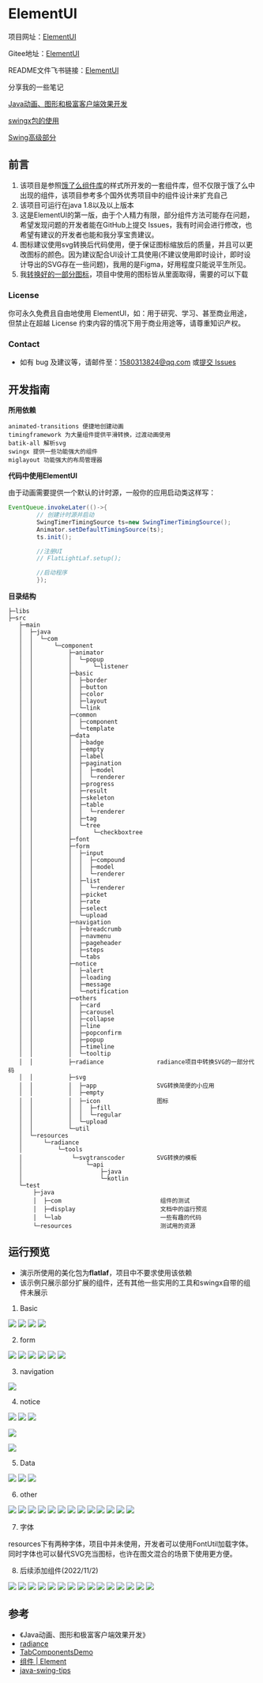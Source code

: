 # ElementUI

项目网址：[ElementUI](https://github.com/gufengchangdao/ElementUI)

Gitee地址：[ElementUI](https://gitee.com/vsroom/ElementUI.git)

README文件飞书链接：[ElementUI](https://riw8lxejdn.feishu.cn/docx/Yoszdo08qooCAJxOKlQcS4hJnTg)

分享我的一些笔记

[Java动画、图形和极富客户端效果开发](https://riw8lxejdn.feishu.cn/docs/doccn6CtkXVYp1SeShXPlhXi5ie)

[swingx包的使用](https://riw8lxejdn.feishu.cn/docs/doccnf2LNZY4XlZP0JScATPfR6g)

[Swing高级部分](https://riw8lxejdn.feishu.cn/docx/doxcn3g4xGl2DMSdXV0yRvgDSJb)

## 前言

1. 该项目是参照[饿了么组件库](https://element.eleme.cn/#/zh-CN)的样式所开发的一套组件库，但不仅限于饿了么中出现的组件，该项目参考多个国外优秀项目中的组件设计来扩充自己
2. 该项目可运行在java 1.8以及以上版本
3. 这是ElementUI的第一版，由于个人精力有限，部分组件方法可能存在问题，希望发现问题的开发者能在GitHub上提交 Issues，我有时间会进行修改，也希望有建议的开发者也能和我分享宝贵建议。
4. 图标建议使用svg转换后代码使用，便于保证图标缩放后的质量，并且可以更改图标的颜色。因为建议配合UI设计工具使用(不建议使用即时设计，即时设计导出的SVG存在一些问题)，我用的是Figma，好用程度只能说平生所见。
5. 我[转换好的一部分图标](https://riw8lxejdn.feishu.cn/file/boxcnW7F5ptU5lVTckndwsypPxb)，项目中使用的图标皆从里面取得，需要的可以下载

### License

你可永久免费且自由地使用 ElementUI，如：用于研究、学习、甚至商业用途，但禁止在超越 License 约束内容的情况下用于商业用途等，请尊重知识产权。

### Contact

- 如有 bug 及建议等，请邮件至：1580313824@qq.com 或[提交 Issues](https://github.com/gufengchangdao/ElementUI)

## 开发指南

**所用依赖**

```text
animated-transitions 便捷地创建动画
timingframework 为大量组件提供平滑转换，过渡动画使用
batik-all 解析svg
swingx 提供一些功能强大的组件
miglayout 功能强大的布局管理器
```

**代码中使用ElementUI**

由于动画需要提供一个默认的计时源，一般你的应用启动类这样写：

```Java
EventQueue.invokeLater(()->{
		// 创建计时源并启动
		SwingTimerTimingSource ts=new SwingTimerTimingSource();
		Animator.setDefaultTimingSource(ts);
		ts.init();

		//注册UI
		// FlatLightLaf.setup();

		//启动程序
		});
```

**目录结构**

```Plain
├─libs
├─src
   ├─main
   │  ├─java
   │  │  └─com
   │  │      └─component
   │  │          ├─animator
   │  │          │  └─popup
   │  │          │      └─listener
   │  │          ├─basic
   │  │          │  ├─border
   │  │          │  ├─button
   │  │          │  ├─color
   │  │          │  ├─layout
   │  │          │  └─link
   │  │          ├─common
   │  │          │  ├─component
   │  │          │  └─template
   │  │          ├─data
   │  │          │  ├─badge
   │  │          │  ├─empty
   │  │          │  ├─label
   │  │          │  ├─pagination
   │  │          │  │  ├─model
   │  │          │  │  └─renderer
   │  │          │  ├─progress
   │  │          │  ├─result
   │  │          │  ├─skeleton
   │  │          │  ├─table
   │  │          │  │  └─renderer
   │  │          │  ├─tag
   │  │          │  └─tree
   │  │          │      └─checkboxtree
   │  │          ├─font
   │  │          ├─form
   │  │          │  ├─input
   │  │          │  │  ├─compound
   │  │          │  │  ├─model
   │  │          │  │  └─renderer
   │  │          │  ├─list
   │  │          │  │  └─renderer
   │  │          │  ├─picket
   │  │          │  ├─rate
   │  │          │  ├─select
   │  │          │  └─upload
   │  │          ├─navigation
   │  │          │  ├─breadcrumb
   │  │          │  ├─navmenu
   │  │          │  ├─pageheader
   │  │          │  ├─steps
   │  │          │  └─tabs
   │  │          ├─notice
   │  │          │  ├─alert
   │  │          │  ├─loading
   │  │          │  ├─message
   │  │          │  └─notification
   │  │          ├─others
   │  │          │  ├─card
   │  │          │  ├─carousel
   │  │          │  ├─collapse
   │  │          │  ├─line
   │  │          │  ├─popconfirm
   │  │          │  ├─popup
   │  │          │  ├─timeline
   │  │          │  └─tooltip
   │  │          ├─radiance               radiance项目中转换SVG的一部分代码
   │  │          ├─svg                    
   │  │          │  ├─app                 SVG转换简便的小应用
   │  │          │  ├─empty
   │  │          │  ├─icon                图标
   │  │          │  │  ├─fill                 
   │  │          │  │  └─regular
   │  │          │  └─upload
   │  │          └─util                   
   │  └─resources
   │      └─radiance
   │          └─tools
   │              └─svgtranscoder         SVG转换的模板
   │                  └─api
   │                      ├─java
   │                      └─kotlin
   └─test
       ├─java
       │  ├─com                            组件的测试
       │  ├─display                        文档中的运行预览
       │  └─lab                            一些有趣的代码
       └─resources                         测试用的资源
```

## 运行预览

- 演示所使用的美化包为**flatlaf**，项目中不要求使用该依赖
- 该示例只展示部分扩展的组件，还有其他一些实用的工具和swingx自带的组件未展示

1. Basic

![](https://i.niupic.com/images/2022/10/26/a9Pt.png)
![](https://i.niupic.com/images/2022/10/26/a9Px.png)
![](https://i.niupic.com/images/2022/10/26/a9Ps.png)
![](https://i.niupic.com/images/2022/10/26/a9Py.png)

2. form

![](https://i.niupic.com/images/2022/10/26/a9Ph.png)
![](https://i.niupic.com/images/2022/10/26/a9Pz.png)
![](https://i.niupic.com/images/2022/10/26/a9Pu.png)
![](https://i.niupic.com/images/2022/10/26/a9PA.png)
![](https://i.niupic.com/images/2022/10/26/a9Pv.png)
![](https://i.niupic.com/images/2022/10/26/a9PB.png)

3. navigation

![](https://i.niupic.com/images/2022/10/26/a9Pi.png)

4. notice

![](https://i.niupic.com/images/2022/10/26/a9Pk.png)
![](https://i.niupic.com/images/2022/10/26/a9PC.png)
![](https://i.niupic.com/images/2022/10/26/a9Pj.png)

![](https://i.niupic.com/images/2022/10/26/a9PE.png)

![](https://i.niupic.com/images/2022/10/26/a9PD.png)

5. Data

![](https://i.niupic.com/images/2022/10/26/a9Pl.png)
![](https://i.niupic.com/images/2022/10/26/a9PF.png)
![](https://i.niupic.com/images/2022/10/26/a9Pm.png)

6. other

![](https://i.niupic.com/images/2022/10/26/a9PG.png)
![](https://i.niupic.com/images/2022/10/26/a9PL.png)
![](https://i.niupic.com/images/2022/10/26/a9Po.png)
![](https://i.niupic.com/images/2022/10/26/a9Pp.png)
![](https://i.niupic.com/images/2022/10/26/a9Pn.png)
![](https://i.niupic.com/images/2022/10/26/a9PM.png)
![](https://i.niupic.com/images/2022/10/26/a9PI.png)
![](https://i.niupic.com/images/2022/10/26/a9Pr.png)
![](https://i.niupic.com/images/2022/10/26/a9PH.png)
![](https://i.niupic.com/images/2022/10/26/a9PJ.png)
![](https://i.niupic.com/images/2022/10/26/a9Pq.png)
![](https://i.niupic.com/images/2022/10/26/a9PN.png)
![](https://i.niupic.com/images/2022/10/26/a9PO.png)

7. 字体

resources下有两种字体，项目中并未使用，开发者可以使用FontUtil加载字体。同时字体也可以替代SVG充当图标，也许在图文混合的场景下使用更方便。

8. 后续添加组件(2022/11/2)

![](https://i.niupic.com/images/2022/11/02/aabA.png)
![](https://i.niupic.com/images/2022/11/02/aabD.png)
![](https://i.niupic.com/images/2022/11/02/aabB.png)
![](https://i.niupic.com/images/2022/11/02/aabF.png)
![](https://i.niupic.com/images/2022/11/02/aabE.png)
![](https://i.niupic.com/images/2022/11/02/aabC.png)
![](https://i.niupic.com/images/2022/11/02/aabG.png)
![](https://i.niupic.com/images/2022/11/02/aabI.png)
![](https://i.niupic.com/images/2022/11/02/aabH.png)
![](https://i.niupic.com/images/2022/11/02/aabJ.png)
![](https://i.niupic.com/images/2022/11/02/aabL.png)
![](https://i.niupic.com/images/2022/11/02/aabK.png)
![](https://i.niupic.com/images/2022/11/02/aabM.png)
![](https://i.niupic.com/images/2022/11/02/aabO.png)
![](https://i.niupic.com/images/2022/11/02/aabN.png)


## 参考

- 《Java动画、图形和极富客户端效果开发》
- [radiance](https://github.com/kirill-grouchnikov/radiance)
- [TabComponentsDemo](http://download.oracle.com/javase/tutorial/uiswing/examples/components/index.html#TabComponentsDemo)
- [组件 | Element](https://element.eleme.cn/#/zh-CN/component/upload)
- [java-swing-tips](https://github.com/aterai/java-swing-tips.git)

